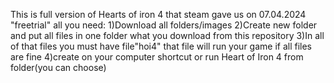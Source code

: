 This is full version of Hearts of iron 4 that steam gave us on 07.04.2024 "freetrial" all you need: 
1)Download all folders/images
2)Create new folder and put all files in one folder what you download from this repository 
3)In all of that files you must have file"hoi4" that file will run your game if all files are fine
4)create on your computer shortcut or run Heart of Iron 4 from folder(you can choose)
